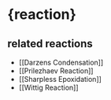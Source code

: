 # {reaction}

## related reactions
- [[Darzens Condensation]]
- [[Prilezhaev Reaction]]
- [[Sharpless Epoxidation]]
- [[Wittig Reaction]]